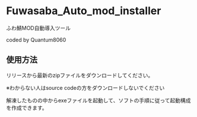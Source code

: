 # Fuwasaba_Auto_mod_installer
ふわ鯖MOD自動導入ツール

coded by Quantum8060

## 使用方法
リリースから最新のzipファイルをダウンロードしてください。

※わからない人はsource codeの方をダウンロードしないでください

解凍したものの中からexeファイルを起動して、ソフトの手順に従って起動構成を作成できます。